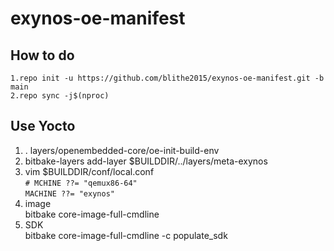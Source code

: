 # exynos-oe-manifest

## How to do

```
1.repo init -u https://github.com/blithe2015/exynos-oe-manifest.git -b main
2.repo sync -j$(nproc)
```

## Use Yocto

1. . layers/openembedded-core/oe-init-build-env
2. bitbake-layers add-layer $BUILDDIR/../layers/meta-exynos
3. vim $BUILDDIR/conf/local.conf<br>
    `# MCHINE ??= "qemux86-64"`<br>
    `MACHINE ??= "exynos"`<br>
4. image<br>
bitbake core-image-full-cmdline<br>
5. SDK<br>
bitbake core-image-full-cmdline -c populate_sdk
